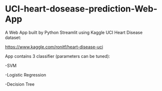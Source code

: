 # UCI-heart-dosease-prediction-Web-App
A Web App built by Python Streamlit using Kaggle UCI Heart Disease dataset:

https://www.kaggle.com/ronitf/heart-disease-uci

App contains 3 classifier (parameters can be tuned):

-SVM

-Logistic Regression

-Decision Tree
